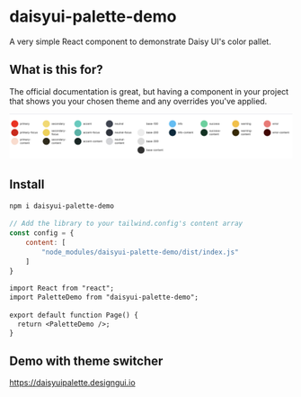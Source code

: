 # daisyui-palette-demo

A very simple React component to demonstrate Daisy UI's color pallet. 

## What is this for?

The official documentation is great, but having a component in your project that shows you your chosen theme and any overrides you've applied. 

!["Daisy UI Palette Demo"](demo.png "Daisy UI Palette Demo")


## Install

```bash
npm i daisyui-palette-demo
```


```javascript
// Add the library to your tailwind.config's content array
const config = {
    content: [
        "node_modules/daisyui-palette-demo/dist/index.js"
    ]
}
```

```react
import React from "react";
import PaletteDemo from "daisyui-palette-demo";

export default function Page() {
  return <PaletteDemo />;
}
```

## Demo with theme switcher
https://daisyuipalette.designgui.io

